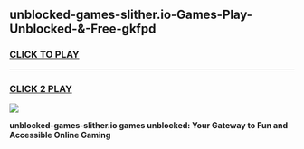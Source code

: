 
## unblocked-games-slither.io-Games-Play-Unblocked-&-Free-gkfpd
<h3>
<a href="https://premium76.site?title=unblocked-games-slither.io&ref=24A">CLICK TO PLAY</a></h3>
<hr>

<h3>
<a href="https://premium76.site?title=unblocked-games-slither.io&ref=24A">CLICK 2 PLAY</a>
  
</h3>

<a href="https://premium76.site?title=unblocked-games-slither.io&ref=24A"><img src="https://clearcache.store/games.png"></a>


**unblocked-games-slither.io games unblocked: Your Gateway to Fun and Accessible Online Gaming**
